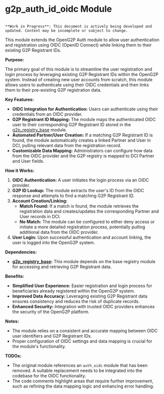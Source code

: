 # g2p_auth_id_oidc Module

```{warning}

**Work in Progress**: This document is actively being developed and updated. Content may be incomplete or subject to change.
```

This module extends the OpenG2P Auth module to allow user authentication and registration using OIDC (OpenID Connect) while linking them to their existing G2P Registrant IDs. 

**Purpose:**

The primary goal of this module is to streamline the user registration and login process by leveraging existing G2P Registrant IDs within the OpenG2P system. Instead of creating new user accounts from scratch, this module allows users to authenticate using their OIDC credentials and then links them to their pre-existing G2P registration data. 

**Key Features:**

* **OIDC Integration for Authentication:**  Users can authenticate using their credentials from an OIDC provider.
* **G2P Registrant ID Mapping:**  The module maps the authenticated OIDC user to their corresponding G2P Registrant ID stored in the [g2p_registry_base](g2p_registry_base) module.
* **Automated Partner/User Creation:**  If a matching G2P Registrant ID is found, the module automatically creates a linked Partner and User in DCI, pulling relevant data from the registration record. 
* **Customizable Data Mapping:**  Administrators can configure how data from the OIDC provider and the G2P registry is mapped to DCI Partner and User fields.

**How it Works:**

1. **OIDC Authentication:**  A user initiates the login process via an OIDC provider. 
2. **G2P ID Lookup:**  The module extracts the user's ID from the OIDC response and attempts to find a matching G2P Registrant ID.
3. **Account Creation/Linking:**
    * **Match Found:**  If a match is found, the module retrieves the registration data and creates/updates the corresponding Partner and User records in DCI.
    * **No Match:** The module can be configured to either deny access or initiate a more detailed registration process, potentially pulling additional data from the OIDC provider. 
4. **User Login:**  Upon successful authentication and account linking, the user is logged into the OpenG2P system.

**Dependencies:**

* **[g2p_registry_base](g2p_registry_base):** This module depends on the base registry module for accessing and retrieving G2P Registrant data.

**Benefits:**

* **Simplified User Experience:**  Easier registration and login process for beneficiaries already registered within the OpenG2P system.
* **Improved Data Accuracy:**  Leveraging existing G2P Registrant data ensures consistency and reduces the risk of duplicate records.
* **Enhanced Security:**  Integration with trusted OIDC providers enhances the security of the OpenG2P platform. 

**Notes:**

* The module relies on a consistent and accurate mapping between OIDC user identifiers and G2P Registrant IDs. 
* Proper configuration of OIDC settings and data mapping is crucial for the module's functionality.

**TODOs:**

* The original module references an `auth_oidc` module that has been removed. A suitable replacement needs to be integrated into the codebase for the OIDC functionality. 
* The code comments highlight areas that require further improvement, such as refining the data mapping logic and enhancing error handling. 
